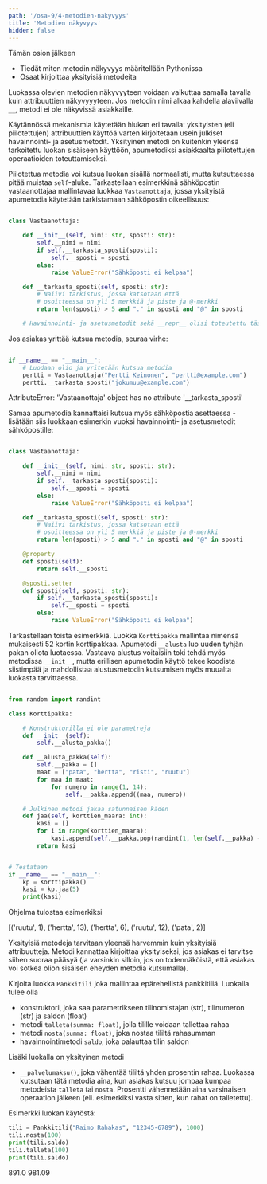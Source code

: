 ```yaml
---
path: '/osa-9/4-metodien-nakyvyys'
title: 'Metodien näkyvyys'
hidden: false
---
```


<text-box variant='learningObjectives' name='Oppimistavoitteet'>

Tämän osion jälkeen

- Tiedät miten metodin näkyvyys määritellään Pythonissa
- Osaat kirjoittaa yksityisiä metodeita

</text-box>

Luokassa olevien metodien näkyvyyteen voidaan vaikuttaa samalla tavalla kuin attribuuttien näkyvyyyteen. Jos metodin nimi alkaa kahdella alaviivalla `__`, metodi ei ole näkyvissä asiakkaille.

Käytännössä mekanismia käytetään hiukan eri tavalla: yksityisten (eli piilotettujen) attribuuttien käyttöä varten kirjoitetaan usein julkiset havainnointi- ja asetusmetodit. Yksityinen metodi on kuitenkin yleensä tarkoitettu luokan sisäiseen käyttöön, apumetodiksi asiakkaalta piilotettujen operaatioiden toteuttamiseksi.

Piilotettua metodia voi kutsua luokan sisällä normaalisti, mutta kutsuttaessa pitää muistaa `self`-aluke. Tarkastellaan esimerkkinä sähköpostin vastaanottajaa mallintavaa luokkaa `Vastaanottaja`, jossa yksityistä apumetodia käytetään tarkistamaan sähköpostin oikeellisuus:

```python

class Vastaanottaja:

    def __init__(self, nimi: str, sposti: str):
        self.__nimi = nimi
        if self.__tarkasta_sposti(sposti):
            self.__sposti = sposti
        else:
            raise ValueError("Sähköposti ei kelpaa")

    def __tarkasta_sposti(self, sposti: str):
        # Naiivi tarkistus, jossa katsotaan että
        # osoitteessa on yli 5 merkkiä ja piste ja @-merkki
        return len(sposti) > 5 and "." in sposti and "@" in sposti

    # Havainnointi- ja asetusmetodit sekä __repr__ olisi toteutettu tässä

```

Jos asiakas yrittää kutsua metodia, seuraa virhe:

```python

if __name__ == "__main__":
    # Luodaan olio ja yritetään kutsua metodia
    pertti = Vastaanottaja("Pertti Keinonen", "pertti@example.com")
    pertti.__tarkasta_sposti("jokumuu@example.com")

```

<sample-output>

AttributeError: 'Vastaanottaja' object has no attribute '__tarkasta_sposti'

</sample-output>

Samaa apumetodia kannattaisi kutsua myös sähköpostia asettaessa - lisätään siis luokkaan esimerkin vuoksi havainnointi- ja asetusmetodit sähköpostille:

```python

class Vastaanottaja:

    def __init__(self, nimi: str, sposti: str):
        self.__nimi = nimi
        if self.__tarkasta_sposti(sposti):
            self.__sposti = sposti
        else:
            raise ValueError("Sähköposti ei kelpaa")

    def __tarkasta_sposti(self, sposti: str):
        # Naiivi tarkistus, jossa katsotaan että
        # osoitteessa on yli 5 merkkiä ja piste ja @-merkki
        return len(sposti) > 5 and "." in sposti and "@" in sposti

    @property
    def sposti(self):
        return self.__sposti

    @sposti.setter
    def sposti(self, sposti: str):
        if self.__tarkasta_sposti(sposti):
            self.__sposti = sposti
        else:
            raise ValueError("Sähköposti ei kelpaa")

```

Tarkastellaan toista esimerkkiä. Luokka `Korttipakka` mallintaa nimensä mukaisesti 52 kortin korttipakkaa. Apumetodi `__alusta` luo uuden tyhjän pakan oliota luotaessa. Vastaava alustus voitaisiin toki tehdä myös metodissa `__init__`, mutta erillisen apumetodin käyttö tekee koodista siistimpää ja mahdollistaa alustusmetodin kutsumisen myös muualta luokasta tarvittaessa.

```python

from random import randint

class Korttipakka:

    # Konstruktorilla ei ole parametreja
    def __init__(self):
        self.__alusta_pakka()

    def __alusta_pakka(self):
        self.__pakka = []
        maat = ["pata", "hertta", "risti", "ruutu"]
        for maa in maat:
            for numero in range(1, 14):
                self.__pakka.append((maa, numero))

    # Julkinen metodi jakaa satunnaisen käden
    def jaa(self, korttien_maara: int):
        kasi = []
        for i in range(korttien_maara):
            kasi.append(self.__pakka.pop(randint(1, len(self.__pakka) - 1)))
        return kasi


# Testataan
if __name__ == "__main__":
    kp = Korttipakka()
    kasi = kp.jaa(5)
    print(kasi)

```

Ohjelma tulostaa esimerkiksi

<sample-output>

[('ruutu', 1), ('hertta', 13), ('hertta', 6), ('ruutu', 12), ('pata', 2)]

</sample-output>

Yksityisiä metodeja tarvitaan yleensä harvemmin kuin yksityisiä attribuutteja. Metodi kannattaa kirjoittaa yksityiseksi, jos asiakas ei tarvitse siihen suoraa pääsyä (ja varsinkin silloin, jos on todennäköistä, että asiakas voi sotkea olion sisäisen eheyden metodia kutsumalla).

<programming-exercise name='Palvelumaksu' tmcname='osa09-xx_palvelumaksu'>

Kirjoita luokka `Pankkitili` joka mallintaa epärehellistä pankkitiliä. Luokalla tulee olla

* konstruktori, joka saa parametrikseen tilinomistajan (str), tilinumeron (str) ja saldon (float)
* metodi `talleta(summa: float)`, jolla tilille voidaan tallettaa rahaa
* metodi `nosta(summa: float)`, joka nostaa tililtä rahasumman
* havainnointimetodi `saldo`, joka palauttaa tilin saldon

Lisäki luokalla on yksityinen metodi

* `__palvelumaksu()`, joka vähentää tililtä yhden prosentin rahaa. Luokassa kutsutaan tätä metodia aina, kun asiakas kutsuu jompaa kumpaa metodeista `talleta` tai `nosta`. Prosentti vähennetään aina varsinaisen operaation jälkeen (eli. esimerkiksi vasta sitten, kun rahat on talletettu).

Esimerkki luokan käytöstä:

```python
tili = Pankkitili("Raimo Rahakas", "12345-6789"), 1000)
tili.nosta(100)
print(tili.saldo)
tili.talleta(100)
print(tili.saldo)

```

<sample-output>

891.0
981.09

</sample-output>


</programming-exercise>

